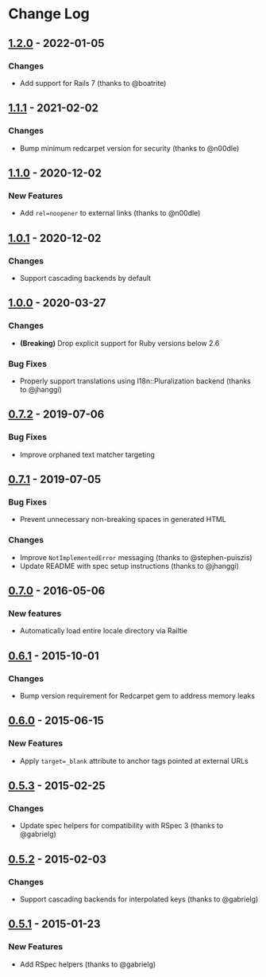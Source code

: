 # Change Log

## [1.2.0] - 2022-01-05

### Changes

- Add support for Rails 7 (thanks to @boatrite)

## [1.1.1] - 2021-02-02

### Changes

- Bump minimum redcarpet version for security (thanks to @n00dle)

## [1.1.0] - 2020-12-02

### New Features

- Add `rel=noopener` to external links (thanks to @n00dle)

## [1.0.1] - 2020-12-02

### Changes

- Support cascading backends by default

## [1.0.0] - 2020-03-27

### Changes

- **(Breaking)** Drop explicit support for Ruby versions below 2.6

### Bug Fixes

- Properly support translations using I18n::Pluralization backend (thanks to @jhanggi)

## [0.7.2] - 2019-07-06

### Bug Fixes

- Improve orphaned text matcher targeting

## [0.7.1] - 2019-07-05

### Bug Fixes

- Prevent unnecessary non-breaking spaces in generated HTML

### Changes

- Improve `NotImplementedError` messaging (thanks to @stephen-puiszis)
- Update README with spec setup instructions (thanks to @jhanggi)

## [0.7.0] - 2016-05-06

### New features

- Automatically load entire locale directory via Railtie

## [0.6.1] - 2015-10-01

### Changes

- Bump version requirement for Redcarpet gem to address memory leaks

## [0.6.0] - 2015-06-15

### New Features

- Apply `target=_blank` attribute to anchor tags pointed at external URLs

## [0.5.3] - 2015-02-25

### Changes

- Update spec helpers for compatibility with RSpec 3 (thanks to @gabrielg)

## [0.5.2] - 2015-02-03

### Changes

- Support cascading backends for interpolated keys (thanks to @gabrielg)

## [0.5.1] - 2015-01-23

### New Features

- Add RSpec helpers (thanks to @gabrielg)

[1.2.0]: https://github.com/ahorner/text-helpers/compare/v1.1.1...v1.2.0
[1.1.1]: https://github.com/ahorner/text-helpers/compare/v1.1.0...v1.1.1
[1.1.0]: https://github.com/ahorner/text-helpers/compare/v1.0.1...v1.1.0
[1.0.1]: https://github.com/ahorner/text-helpers/compare/v1.0.0...v1.0.1
[1.0.0]: https://github.com/ahorner/text-helpers/compare/v0.7.2...v1.0.0
[0.7.2]: https://github.com/ahorner/text-helpers/compare/v0.7.1...v0.7.2
[0.7.1]: https://github.com/ahorner/text-helpers/compare/v0.7.0...v0.7.1
[0.7.0]: https://github.com/ahorner/text-helpers/compare/v0.6.1...v0.7.0
[0.6.1]: https://github.com/ahorner/text-helpers/compare/v0.6.0...v0.6.1
[0.6.0]: https://github.com/ahorner/text-helpers/compare/v0.5.3...v0.6.0
[0.5.3]: https://github.com/ahorner/text-helpers/compare/v0.5.2...v0.5.3
[0.5.2]: https://github.com/ahorner/text-helpers/compare/v0.5.1...v0.5.2
[0.5.1]: https://github.com/ahorner/text-helpers/compare/v0.5.0...v0.5.1
